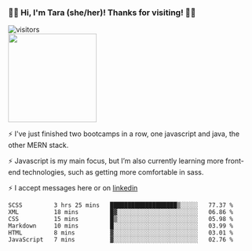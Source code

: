 ### 👋🏾 Hi, I'm Tara (she/her)! Thanks for visiting! 👋🏾
![visitors](https://visitor-badge.glitch.me/badge?page_id=qualmless)
<BR>
<img height="180em" src="https://github-readme-stats.vercel.app/api?username=qualmless&show_icons=true&hide_border=true&&count_private=true&include_all_commits=true" />

⚡️ I've just finished two bootcamps in a row, one javascript and java, the other MERN stack. 

⚡️ Javascript is my main focus, but I’m also currently learning more front-end technologies, such as getting more comfortable in sass. 

⚡️ I accept messages here or on <a href="https://www.linkedin.com/in/tarajdunmore/">linkedin</a>

<!--START_SECTION:waka-->

```text
SCSS         3 hrs 25 mins   ███████████████████▒░░░░░   77.37 %
XML          18 mins         █▓░░░░░░░░░░░░░░░░░░░░░░░   06.86 %
CSS          15 mins         █▒░░░░░░░░░░░░░░░░░░░░░░░   05.98 %
Markdown     10 mins         █░░░░░░░░░░░░░░░░░░░░░░░░   03.99 %
HTML         8 mins          ▓░░░░░░░░░░░░░░░░░░░░░░░░   03.01 %
JavaScript   7 mins          ▓░░░░░░░░░░░░░░░░░░░░░░░░   02.76 %
```

<!--END_SECTION:waka-->

<!--
**qualmless/qualmless** is a ✨ _special_ ✨ repository because its `README.md` (this file) appears on your GitHub profile.

Here are some ideas to get you started:
- 🔭 I’m currently working on ...
- 👯 I’m looking to collaborate on ...
- 🤔 I’m looking for help with ...
- 💬 Ask me about ...
- 📫 How to reach me: ...
- ⚡ Fun fact: ...
-->
